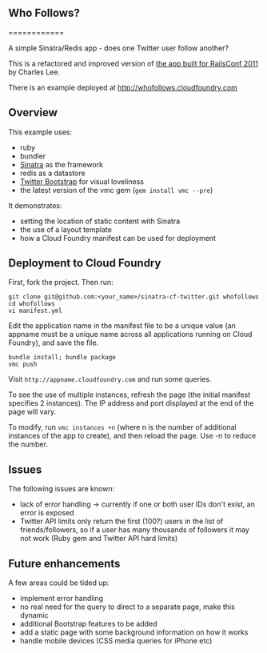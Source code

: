 ## Who Follows?
============

A simple Sinatra/Redis app - does one Twitter user follow another? 

This is a refactored and improved version of [the app built for RailsConf 2011](http://support.cloudfoundry.com/entries/20117991-cloud-foundry-workshop-at-railsconf-2011) by Charles Lee.

There is an example deployed at <http://whofollows.cloudfoundry.com>

## Overview

This example uses:

- ruby
- bundler
- [Sinatra](http://www.sinatrarb.com/) as the framework
- redis as a datastore
- [Twitter Bootstrap](http://twitter.github.com) for visual loveliness
- the latest version of the vmc gem (`gem install vmc --pre`)

It demonstrates:

- setting the location of static content with Sinatra
- the use of a layout template
- how a Cloud Foundry manifest can be used for deployment

## Deployment to Cloud Foundry

First, fork the project. Then run:

    git clone git@github.com:<your_name>/sinatra-cf-twitter.git whofollows
    cd whofollows
    vi manifest.yml

Edit the application name in the manifest file to be a unique value (an appname must be a unique name across all applications running on Cloud Foundry), and save the file.

    bundle install; bundle package
    vmc push

Visit `http://appname.cloudfoundry.com` and run some queries.

To see the use of multiple instances, refresh the page (the initial manifest specifies 2 instances). The IP address and port displayed at the end of the page will vary.

To modify, run `vmc instances +n` (where n is the number of additional instances of the app to create), and then reload the page. Use -n to reduce the number.

## Issues

The following issues are known:

- lack of error handling -> currently if one or both user IDs don't exist, an error is exposed
- Twitter API limits only return the first (100?) users in the list of friends/followers, so if a user has many thousands of followers it may not work (Ruby gem and Twitter API hard limits)

## Future enhancements

A few areas could be tided up:

- implement error handling
- no real need for the query to direct to a separate page, make this dynamic 
- additional Bootstrap features to be added
- add a static page with some background information on how it works
- handle mobile devices (CSS media queries for iPhone etc)

